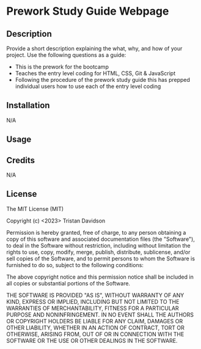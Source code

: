 # Prework Study Guide Webpage

## Description

Provide a short description explaining the what, why, and how of your project. Use the following questions as a guide:

- This is the prework for the bootcamp
- Teaches the entry level coding for HTML, CSS, Git & JavaScript
- Following the procedure of the prework study guide this has prepped individual users how to use each of the entry level coding

## Installation

N/A

## Usage 


## Credits

N/A

## License
The MIT License (MIT)

Copyright (c) <2023> Tristan Davidson

Permission is hereby granted, free of charge, to any person obtaining a copy
of this software and associated documentation files (the "Software"), to deal
in the Software without restriction, including without limitation the rights
to use, copy, modify, merge, publish, distribute, sublicense, and/or sell
copies of the Software, and to permit persons to whom the Software is
furnished to do so, subject to the following conditions:

The above copyright notice and this permission notice shall be included in
all copies or substantial portions of the Software.

THE SOFTWARE IS PROVIDED "AS IS", WITHOUT WARRANTY OF ANY KIND, EXPRESS OR
IMPLIED, INCLUDING BUT NOT LIMITED TO THE WARRANTIES OF MERCHANTABILITY,
FITNESS FOR A PARTICULAR PURPOSE AND NONINFRINGEMENT. IN NO EVENT SHALL THE
AUTHORS OR COPYRIGHT HOLDERS BE LIABLE FOR ANY CLAIM, DAMAGES OR OTHER
LIABILITY, WHETHER IN AN ACTION OF CONTRACT, TORT OR OTHERWISE, ARISING FROM,
OUT OF OR IN CONNECTION WITH THE SOFTWARE OR THE USE OR OTHER DEALINGS IN
THE SOFTWARE.


